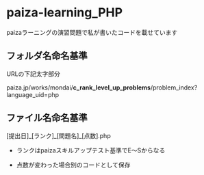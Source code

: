 # paiza-learning_PHP
paizaラーニングの演習問題で私が書いたコードを載せています　　

## フォルダ名命名基準

URLの下記太字部分　

paiza.jp/works/mondai/**c_rank_level_up_problems**/problem_index?language_uid=php


## ファイル名命名基準
[提出日]\_[ランク]\_[問題名]\_[点数].php

* ランクはpaizaスキルアップテスト基準でE～Sからなる

* 点数が変わった場合別のコードとして保存

